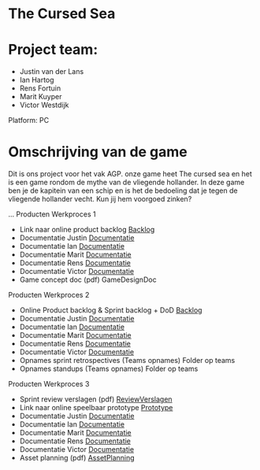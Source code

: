 # The Cursed Sea

# Project team:
* Justin van der Lans
* Ian Hartog
* Rens Fortuin
* Marit Kuyper
* Victor Westdijk

Platform: PC

# Omschrijving van de game
Dit is ons project voor het vak AGP. onze game heet The cursed sea en het is een game rondom de mythe van de vliegende hollander. In deze game ben je de kapitein van een schip en is het de bedoeling dat je tegen de vliegende hollander vecht. Kun jij hem voorgoed zinken?

...
Producten Werkproces 1

* Link naar online product backlog  	[Backlog](https://trello.com/b/bm7fRTja/mythe-team-7)
* Documentatie Justin [Documentatie](https://github.com/JustinvdLans/Mythe/tree/JustinvdLans-Branch/Documentatie)
* Documentatie Ian [Documentatie](https://github.com/JustinvdLans/Mythe/tree/Ian's-Branch/Documentatie)
* Documentatie Marit 	[Documentatie](https://github.com/JustinvdLans/Mythe/tree/Marit's-branch)
* Documentatie Rens 	[Documentatie](https://github.com/JustinvdLans/Mythe/tree/Ren's-branch/Documentatie (Bv. logboek))
* Documentatie Victor 	[Documentatie](https://github.com/JustinvdLans/Mythe/tree/Victor's-branch/documentatie)
* Game concept doc (pdf) 	GameDesignDoc
	
Producten Werkproces 2

* Online Product backlog & Sprint backlog + DoD 	[Backlog](https://trello.com/b/bm7fRTja/mythe-team-7)
* Documentatie Justin [Documentatie](https://github.com/JustinvdLans/Mythe/tree/JustinvdLans-Branch/Documentatie)
* Documentatie Ian [Documentatie](https://github.com/JustinvdLans/Mythe/tree/Ian's-Branch/Documentatie)
* Documentatie Marit 	[Documentatie](https://github.com/JustinvdLans/Mythe/tree/Marit's-branch)
* Documentatie Rens 	[Documentatie](https://github.com/JustinvdLans/Mythe/tree/Ren's-branch/Documentatie (Bv. logboek))
* Documentatie Victor 	[Documentatie](https://github.com/JustinvdLans/Mythe/tree/Victor's-branch/documentatie)
* Opnames sprint retrospectives (Teams opnames) 	Folder op teams
* Opnames standups (Teams opnames) 	Folder op teams
	
Producten Werkproces 3

* Sprint review verslagen (pdf) 	[ReviewVerslagen](https://github.com/JustinvdLans/Mythe/tree/master/Algemene%20documentatie)
* Link naar online speelbaar prototype 	[Prototype](https://drive.google.com/drive/folders/1LJMf941Ou5wRfjw1wlq6ned0SeCi0jlE)
* Documentatie Justin [Documentatie](https://github.com/JustinvdLans/Mythe/tree/JustinvdLans-Branch/Documentatie)
* Documentatie Ian [Documentatie](https://github.com/JustinvdLans/Mythe/tree/Ian's-Branch/Documentatie)
* Documentatie Marit 	[Documentatie](https://github.com/JustinvdLans/Mythe/tree/Marit's-branch)
* Documentatie Rens 	[Documentatie](https://github.com/JustinvdLans/Mythe/tree/Ren's-branch/Documentatie (Bv. logboek))
* Documentatie Victor 	[Documentatie](https://github.com/JustinvdLans/Mythe/tree/Victor's-branch/documentatie)
* Asset planning (pdf) 	[AssetPlanning](https://trello.com/b/bm7fRTja/mythe-team-7)
